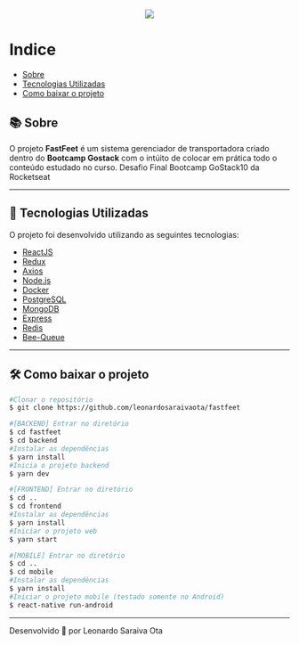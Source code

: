 <h1 align="center">
	<img src="https://ik.imagekit.io/hmgdzlqoqd/logofastfeet_AoQVehBfT.png" />
</h1>

# Indice
- [Sobre](#-sobre)
- [Tecnologias Utilizadas](#-tecnologias-utilizadas)
- [Como baixar o projeto](#-como-baixar-o-projeto)

## 📚 Sobre

O projeto **FastFeet** é um sistema gerenciador de transportadora criado dentro do **Bootcamp Gostack** com o intúito de colocar
em prática todo o conteúdo estudado no curso.
Desafio Final Bootcamp GoStack10 da Rocketseat

---

## 🚀 Tecnologias Utilizadas

O projeto foi desenvolvido utilizando as seguintes tecnologias:

- [ReactJS](https://reactjs.org)
- [Redux](https://redux.org)
- [Axios](https://github.com/axios)
- [Node.js](https://nodejs.org/en/)
- [Docker](https://www.docker.com/)
- [PostgreSQL](https://www.postgresql.org/)
- [MongoDB](https://www.mongodb.com/)
- [Express](https://github.com/expressjs/express)
- [Redis](https://redis.io/)
- [Bee-Queue](https://github.com/bee-queue/bee-queue)

---

## 🛠 Como baixar o projeto

```bash
#Clonar o repositório
$ git clone https://github.com/leonardosaraivaota/fastfeet

#[BACKEND] Entrar no diretório
$ cd fastfeet
$ cd backend
#Instalar as dependências
$ yarn install
#Inicia o projeto backend
$ yarn dev

#[FRONTEND] Entrar no diretório
$ cd ..
$ cd frontend
#Instalar as dependências
$ yarn install
#Iniciar o projeto web
$ yarn start

#[MOBILE] Entrar no diretório
$ cd ..
$ cd mobile
#Instalar as dependências
$ yarn install
#Iniciar o projeto mobile (testado somente no Android)
$ react-native run-android

```

---

Desenvolvido 💜 por Leonardo Saraiva Ota
